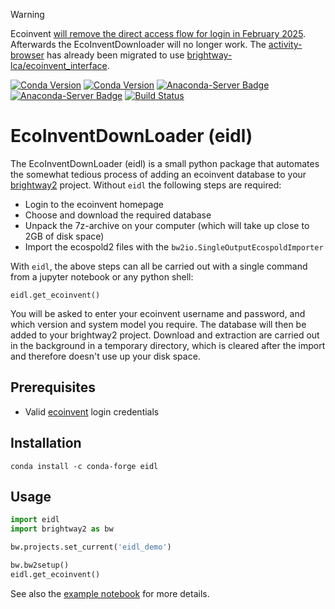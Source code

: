 > [!WARNING]
> Ecoinvent [will remove the direct access flow for login in February 2025](https://github.com/haasad/EcoInventDownLoader/issues/33). Afterwards the EcoInventDownloader will no longer work.
> The [activity-browser](https://github.com/LCA-ActivityBrowser/activity-browser) has already been migrated to use [brightway-lca/ecoinvent_interface](https://github.com/brightway-lca/ecoinvent_interface).

[![Conda Version](https://img.shields.io/conda/vn/conda-forge/eidl.svg)](https://anaconda.org/conda-forge/eidl)
[![Conda Version](https://img.shields.io/conda/vn/haasad/eidl.svg)](https://anaconda.org/haasad/eidl) [![Anaconda-Server Badge](https://anaconda.org/haasad/eidl/badges/latest_release_date.svg)](https://anaconda.org/haasad/eidl) [![Anaconda-Server Badge](https://anaconda.org/haasad/eidl/badges/downloads.svg)](https://anaconda.org/haasad/eidl) [![Build Status](https://travis-ci.org/haasad/EcoInventDownLoader.svg?branch=master)](https://travis-ci.org/haasad/EcoInventDownLoader)
# EcoInventDownLoader (eidl)

The EcoInventDownLoader (eidl) is a small python package that automates the somewhat tedious process of adding an ecoinvent database to your [brightway2](https://brightway.dev/) project. Without `eidl` the following steps are required:

- Login to the ecoinvent homepage
- Choose and download the required database
- Unpack the 7z-archive on your computer (which will take up close to 2GB of disk space)
- Import the ecospold2 files with the `bw2io.SingleOutputEcospoldImporter`

With `eidl`, the above steps can all be carried out with a single command from a jupyter notebook or any python shell:
```
eidl.get_ecoinvent()
```
You will be asked to enter your ecoinvent username and password, and which version and system model you require. The database will then be added to your brightway2 project. Download and extraction are carried out in the background in a temporary directory, which is cleared after the import and therefore doesn't use up your disk space.

## Prerequisites

- Valid [ecoinvent](https://www.ecoinvent.org) login credentials

## Installation

```
conda install -c conda-forge eidl
```

## Usage

```python
import eidl
import brightway2 as bw

bw.projects.set_current('eidl_demo')

bw.bw2setup()
eidl.get_ecoinvent()
```

See also the [example notebook](./example_usage.ipynb) for more details.
